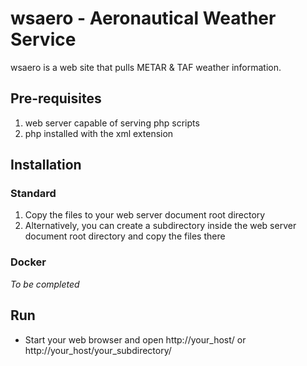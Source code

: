 # wsaero - Aeronautical Weather Service

wsaero is a web site that pulls METAR & TAF  weather information.

## Pre-requisites
1. web server capable of serving php scripts
2. php installed with the xml extension
  
## Installation
### Standard
1. Copy the files to your web server document root directory
2. Alternatively, you can create a subdirectory inside the web server document root directory and copy the files there
### Docker
*To be completed*  

## Run
* Start your web browser and open http://your_host/ or http://your_host/your_subdirectory/

